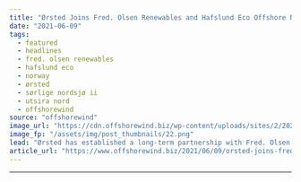```yaml
---
title: "Ørsted Joins Fred. Olsen Renewables and Hafslund Eco Offshore Norway"
date: "2021-06-09"
tags: 
  - featured
  - headlines
  - fred. olsen renewables
  - hafslund eco
  - norway
  - ørsted
  - sørlige nordsjø ii
  - utsira nord
  - offshorewind
source: "offshorewind"
image_url: "https://cdn.offshorewind.biz/wp-content/uploads/sites/2/2021/06/09121502/%C3%98rsted-Joins-Fred.-Olsen-Renewables-and-Hafslund-Eco-Offshore-Norway.png"
image_fp: "/assets/img/post_thumbnails/22.png"
lead: "Ørsted has established a long-term partnership with Fred. Olsen Renewables and Hafslund Eco to"
article_url: "https://www.offshorewind.biz/2021/06/09/orsted-joins-fred-olsen-renewables-and-hafslund-eco-offshore-norway/"
---
```


---
